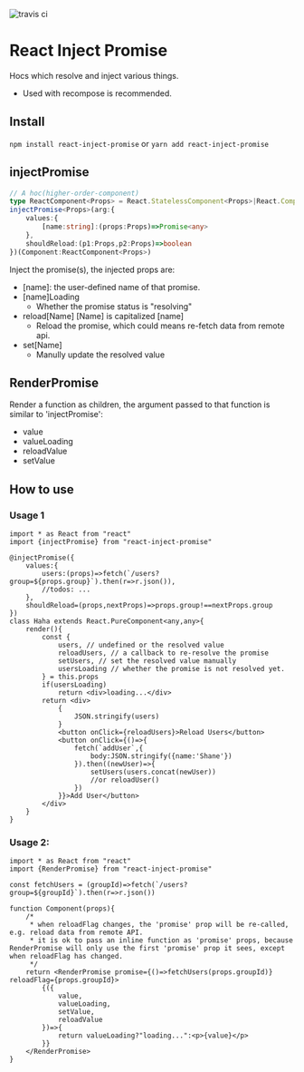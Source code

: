 ![travis ci](https://travis-ci.org/buhichan/redux-schema-form.svg?branch=master)

# React Inject Promise
Hocs which resolve and inject various things.
- Used with recompose is recommended.

## Install
`npm install react-inject-promise` or `yarn add react-inject-promise`

## injectPromise

```typescript
// A hoc(higher-order-component)
type ReactComponent<Props> = React.StatelessComponent<Props>|React.ComponentClass<Props>;
injectPromise<Props>(arg:{
    values:{
        [name:string]:(props:Props)=>Promise<any>
    },
    shouldReload:(p1:Props,p2:Props)=>boolean
})(Component:ReactComponent<Props>)
```

Inject the promise(s), the injected props are:
- [name]: the user-defined name of that promise. 
- [name]Loading
    - Whether the promise status is "resolving" 
- reload[Name] [Name] is capitalized [name]
    - Reload the promise, which could means re-fetch data from remote api.
- set[Name]
    - Manully update the resolved value

## RenderPromise
Render a function as children, the argument passed to that function is similar to 'injectPromise':
- value
- valueLoading
- reloadValue
- setValue

## How to use

### Usage 1
```tsx
import * as React from "react"
import {injectPromise} from "react-inject-promise"

@injectPromise({
    values:{
        users:(props)=>fetch(`/users?group=${props.group}`).then(r=>r.json()),
        //todos: ...
    },
    shouldReload=(props,nextProps)=>props.group!==nextProps.group
})
class Haha extends React.PureComponent<any,any>{
    render(){
        const {
            users, // undefined or the resolved value
            reloadUsers, // a callback to re-resolve the promise
            setUsers, // set the resolved value manually
            usersLoading // whether the promise is not resolved yet.
        } = this.props
        if(usersLoading)
            return <div>loading...</div>
        return <div>
            {
                JSON.stringify(users)
            }
            <button onClick={reloadUsers}>Reload Users</button>
            <button onClick={()=>{
                fetch(`addUser`,{
                    body:JSON.stringify({name:'Shane'})
                }).then((newUser)=>{
                    setUsers(users.concat(newUser))
                    //or reloadUser()
                })
            }}>Add User</button>
        </div>
    }
}
```

### Usage 2:

```tsx
import * as React from "react"
import {RenderPromise} from "react-inject-promise"

const fetchUsers = (groupId)=>fetch(`/users?group=${groupId}`).then(r=>r.json())

function Component(props){
    /*
     * when reloadFlag changes, the 'promise' prop will be re-called, e.g. reload data from remote API.
     * it is ok to pass an inline function as 'promise' props, because RenderPromise will only use the first 'promise' prop it sees, except when reloadFlag has changed.
     */
    return <RenderPromise promise={()=>fetchUsers(props.groupId)} reloadFlag={props.groupId}>
        {({
            value,
            valueLoading,
            setValue,
            reloadValue
        })=>{
            return valueLoading?"loading...":<p>{value}</p>
        }}
    </RenderPromise>
}

```